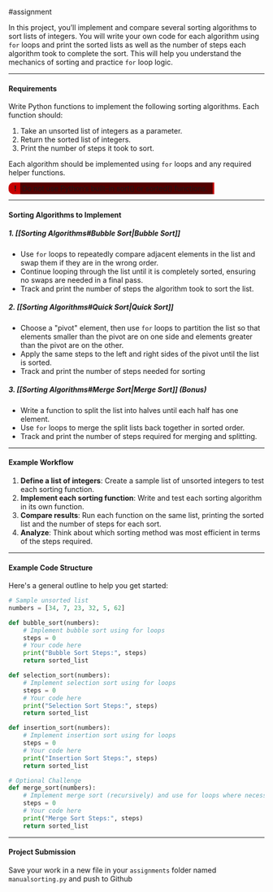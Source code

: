 #assignment 


In this project, you’ll implement and compare several sorting algorithms to sort lists of integers. You will write your own code for each algorithm using `for` loops and print the sorted lists as well as the number of steps each algorithm took to complete the sort. This will help you understand the mechanics of sorting and practice `for` loop logic.

---
#### Requirements
Write Python functions to implement the following sorting algorithms. Each function should:
1. Take an unsorted list of integers as a parameter.
2. Return the sorted list of integers.
3. Print the number of steps it took to sort.

Each algorithm should be implemented using `for` loops and any required helper functions. 

<span style="position: relative; font-weight: 700;background-color: #C80000; border-bottom: 2px solid #C80000;padding-top:1px; padding-bottom:1px;  padding-left: 11px; padding-right: 7px;border-top: 2px solid #C80000; border-radius:10px 0px 0px 10px;">!</span><span style= "background-color: #520000; margin-left:-14px;padding:3px;padding-left:14px; padding-right:10px;border-right:3px solid #C80000"> Do not use Python’s built-in sort() or sorted() functions.</span>

---
#### Sorting Algorithms to Implement

##### 1. [[Sorting Algorithms#Bubble Sort|Bubble Sort]]
- Use `for` loops to repeatedly compare adjacent elements in the list and swap them if they are in the wrong order.
- Continue looping through the list until it is completely sorted, ensuring no swaps are needed in a final pass.
- Track and print the number of steps the algorithm took to sort the list.

##### 2. [[Sorting Algorithms#Quick Sort|Quick Sort]]
- Choose a "pivot" element, then use `for` loops to partition the list so that elements smaller than the pivot are on one side and elements greater than the pivot are on the other.
- Apply the same steps to the left and right sides of the pivot until the list is sorted.
- Track and print the number of steps needed for sorting

##### 3. [[Sorting Algorithms#Merge Sort|Merge Sort]] (Bonus)
- Write a function to split the list into halves until each half has one element.
- Use `for` loops to merge the split lists back together in sorted order.
- Track and print the number of steps required for merging and splitting.

---
#### Example Workflow

1. **Define a list of integers**: Create a sample list of unsorted integers to test each sorting function. 
2. **Implement each sorting function**: Write and test each sorting algorithm in its own function.
3. **Compare results**: Run each function on the same list, printing the sorted list and the number of steps for each sort.
4. **Analyze**: Think about which sorting method was most efficient in terms of the steps required.

---
#### Example Code Structure

Here's a general outline to help you get started:

```python
# Sample unsorted list
numbers = [34, 7, 23, 32, 5, 62]

def bubble_sort(numbers):
    # Implement bubble sort using for loops
    steps = 0
    # Your code here
    print("Bubble Sort Steps:", steps)
    return sorted_list

def selection_sort(numbers):
    # Implement selection sort using for loops
    steps = 0
    # Your code here
    print("Selection Sort Steps:", steps)
    return sorted_list

def insertion_sort(numbers):
    # Implement insertion sort using for loops
    steps = 0
    # Your code here
    print("Insertion Sort Steps:", steps)
    return sorted_list

# Optional Challenge
def merge_sort(numbers):
    # Implement merge sort (recursively) and use for loops where necessary
    steps = 0
    # Your code here
    print("Merge Sort Steps:", steps)
    return sorted_list
```

---
#### Project Submission
Save your work in a new file in your `assignments` folder named `manualsorting.py` and push to Github
